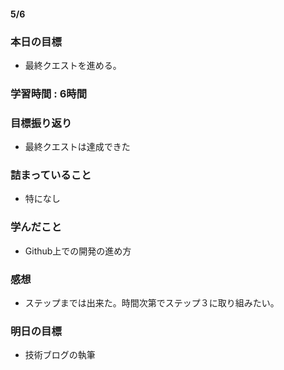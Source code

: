 #### 5/6
### 本日の目標
- 最終クエストを進める。
### 学習時間 : 6時間
### 目標振り返り
- 最終クエストは達成できた
### 詰まっていること
- 特になし
### 学んだこと
- Github上での開発の進め方
### 感想
- ステップまでは出来た。時間次第でステップ３に取り組みたい。
### 明日の目標
- 技術ブログの執筆
